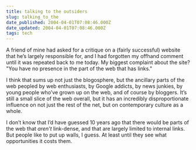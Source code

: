 ```yaml
---
title: talking to the outsiders
slug: talking_to_the
date_published: 2004-04-01T07:08:46.000Z
date_updated: 2004-04-01T07:08:46.000Z
tags: tech
---
```


A friend of mine had asked for a critique on a (fairly successful) website that he’s largely responsible for, and I had forgotten my offhand comment until it was repeated back to me today. My biggest complaint about the site? "You have no presence in the part of the web that has links."

I think that sums up not just the blogosphere, but the ancillary parts of the web peopled by web enthusiasts, by Google addicts, by news junkies, by young people who’ve grown up on the web, and of course by bloggers. It’s still a small slice of the web overall, but it has an incredibly disproportionate influence on not just the rest of the net, but on contemporary culture as a whole.

I don’t know that I’d have guessed 10 years ago that there would be parts of the web that *aren’t* link-dense, and that are largely limited to internal links. But people like to put up walls, I guess. At least until they see what opportunities it costs them.
